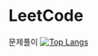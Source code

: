 # LeetCode
문제풀이
[![Top Langs](https://github-readme-stats.vercel.app/api/top-langs/?username=Anchagnun)](https://github.com/anuraghazra/github-readme-stats)
